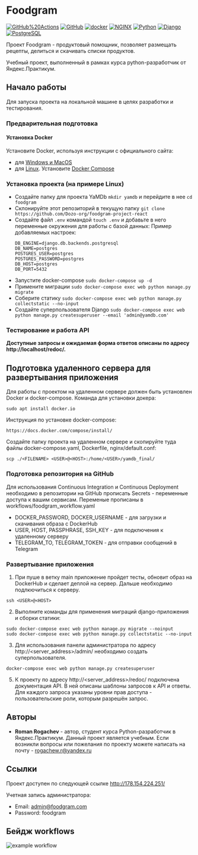 # Foodgram 

[![GitHub%20Actions](https://img.shields.io/badge/-GitHub%20Actions-464646??style=flat-square&logo=GitHub%20actions)](https://github.com/features/actions)
[![GitHub](https://img.shields.io/badge/-GitHub-464646??style=flat-square&logo=GitHub)](https://github.com/)
[![docker](https://img.shields.io/badge/-Docker-464646??style=flat-square&logo=docker)](https://www.docker.com/)
[![NGINX](https://img.shields.io/badge/-NGINX-464646??style=flat-square&logo=NGINX)](https://nginx.org/ru/)
[![Python](https://img.shields.io/badge/-Python-464646??style=flat-square&logo=Python)](https://www.python.org/)
[![Django](https://img.shields.io/badge/-Django-464646??style=flat-square&logo=Django)](https://www.djangoproject.com/)
[![PostgreSQL](https://img.shields.io/badge/-PostgreSQL-464646??style=flat-square&logo=PostgreSQL)](https://www.postgresql.org/)

Проект Foodgram - продуктовый помощник, позволяет размещать рецепты, делиться и скачивать списки продуктов.

Учебный проект, выполненный в рамках курса python-разработчик от Яндекс.Практикум.

## Начало работы

Для запуска проекта на локальной машине в целях разработки и тестирования.

### Предварительная подготовка

#### Установка Docker
  Установите Docker, используя инструкции с официального сайта:
  - для [Windows и MacOS](https://www.docker.com/products/docker-desktop) 
  - для [Linux](https://docs.docker.com/engine/install/ubuntu/). Установите [Docker Compose](https://docs.docker.com/compose/install/)

### Установка проекта (на примере Linux)

  - Создайте папку для проекта YaMDb `mkdir yamdb` и перейдите в нее `cd foodgram`
  - Склонируйте этот репозиторий в текущую папку `git clone https://github.com/Dozo-org/foodgram-project-react`
  - Создайте файл `.env` командой `touch .env` и добавьте в него переменные окружения для работы с базой данных:
  Пример добавляемых настроек:
    ```
    DB_ENGINE=django.db.backends.postgresql
    DB_NAME=postgres
    POSTGRES_USER=postgres
    POSTGRES_PASSWORD=postgres
    DB_HOST=postgres
    DB_PORT=5432
    ```
  - Запустите docker-compose `sudo docker-compose up -d` 
  - Примените миграции `sudo docker-compose exec web python manage.py migrate`
  - Соберите статику `sudo docker-compose exec web python manage.py collectstatic --no-input`
  - Создайте суперпользователя Django `sudo docker-compose exec web python manage.py createsuperuser --email 'admin@yamdb.com'`

### Тестирование и работа API

  **Доступные запросы и ожидаемая форма ответов описаны по адресу http://localhost/redoc/.**

## Подготовка удаленного сервера для развертывания приложения

Для работы с проектом на удаленном сервере должен быть установлен Docker и docker-compose.
Команда для установки докера:
```
sudo apt install docker.io
```
Инструкция по установке docker-compose:
```
https://docs.docker.com/compose/install/
```
Создайте папку проекта на удаленном сервере и скопируйте туда файлы docker-compose.yaml, Dockerfile, nginx/default.conf:
```
scp ./<FILENAME> <USER>@<HOST>:/home/<USER>/yamdb_final/
```

### Подготовка репозитория на GitHub

Для использования Continuous Integration и Continuous Deployment необходимо в репозитории на GitHub прописать Secrets - переменные доступа к вашим сервисам.
Переменые прописаны в workflows/foodgram_workflow.yaml

* DOCKER_PASSWORD, DOCKER_USERNAME - для загрузки и скачивания образа с DockerHub 
* USER, HOST, PASSPHRASE, SSH_KEY - для подключения к удаленному серверу 
* TELEGRAM_TO, TELEGRAM_TOKEN - для отправки сообщений в Telegram

### Развертывание приложения

1. При пуше в ветку main приложение пройдет тесты, обновит образ на DockerHub и сделает деплой на сервер. Дальше необходимо подлкючиться к серверу.
```
ssh <USER>@<HOST>
```
2. Выполните команды для применения миграций django-приложения и сборки статики:
```
sudo docker-compose exec web python manage.py migrate --noinput
sudo docker-compose exec web python manage.py collectstatic --no-input 
```
3. Для использования панели администратора по адресу http://<server_address>/admin/ необходимо создать суперпользователя.
```
docker-compose exec web python manage.py createsuperuser
```
5. К проекту по адресу http://<server_address>/redoc/ подключена документация API. В ней описаны шаблоны запросов к API и ответы. Для каждого запроса указаны уровни прав доступа - пользовательские роли, которым разрешён запрос.

## Авторы

* **Roman Rogachev** - автор, студент курса Python-разработчик в Яндекс.Практикум. Данный проект является учебным.
Если возникли вопросы или пожелания по проекту можете написать на почту - rogachew.r@yandex.ru

## Ссылки

Проект доступен по следующей ссылке <http://178.154.224.251/>

Учетная запись администратора:

  - Email: admin@foodgram.com
  - Password: foodgram

## Бейдж workflows

![example workflow](https://github.com/Dozo-org/foodgram-project-react/actions/workflows/foodgram_workflow.yml/badge.svg)

